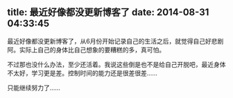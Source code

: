 title: 最近好像都没更新博客了
date: 2014-08-31 04:33:45
---

最近好像都没更新博客了，从6月份开始记录自己的生活之后，就觉得自己好悲剧阿。实际上自己的身体比自己想象的要糟糕的多，真可怕。

不过那也没什么办法，至少还活着。我说这些倒是也不是给自己开脱吧，最近身体不太好，学习更是差。控制时间的能力还是很差很差……

只能继续努力了……